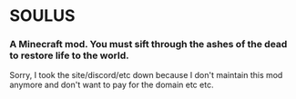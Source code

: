 # SOULUS

### A Minecraft mod. You must sift through the ashes of the dead to restore life to the world.

Sorry, I took the site/discord/etc down because I don't maintain this mod anymore and don't want to pay for the domain etc etc.
